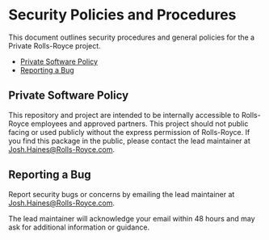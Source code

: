 # Security Policies and Procedures

This document outlines security procedures and general policies for the a Private Rolls-Royce project.

* [Private Software Policy](#private-software-policy)
* [Reporting a Bug](#reporting-a-bug)

## Private Software Policy

This repository and project are intended to be internally accessible to Rolls-Royce employees and approved partners.  This project should not public facing or used publicly without the express permission of Rolls-Royce.  If you find this package in the public, please contact the lead maintainer at [Josh.Haines@Rolls-Royce.com](mailto:Josh.Haines@Rolls-Royce.com).

## Reporting a Bug

Report security bugs or concerns by emailing the lead maintainer at [Josh.Haines@Rolls-Royce.com](mailto:Josh.Haines@Rolls-Royce.com).

The lead maintainer will acknowledge your email within 48 hours and may ask for additional information or guidance.
